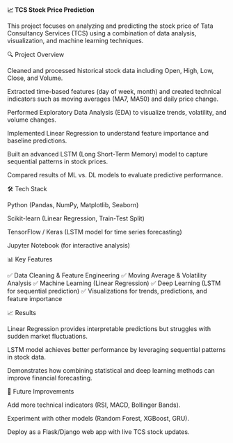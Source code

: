 **📈 TCS Stock Price Prediction**

This project focuses on analyzing and predicting the stock price of Tata Consultancy Services (TCS) using a combination of data analysis, visualization, and machine learning techniques.

🔍 Project Overview

Cleaned and processed historical stock data including Open, High, Low, Close, and Volume.

Extracted time-based features (day of week, month) and created technical indicators such as moving averages (MA7, MA50) and daily price change.

Performed Exploratory Data Analysis (EDA) to visualize trends, volatility, and volume changes.

Implemented Linear Regression to understand feature importance and baseline predictions.

Built an advanced LSTM (Long Short-Term Memory) model to capture sequential patterns in stock prices.

Compared results of ML vs. DL models to evaluate predictive performance.

🛠️ Tech Stack

Python (Pandas, NumPy, Matplotlib, Seaborn)

Scikit-learn (Linear Regression, Train-Test Split)

TensorFlow / Keras (LSTM model for time series forecasting)

Jupyter Notebook (for interactive analysis)

📊 Key Features

✅ Data Cleaning & Feature Engineering
✅ Moving Average & Volatility Analysis
✅ Machine Learning (Linear Regression)
✅ Deep Learning (LSTM for sequential prediction)
✅ Visualizations for trends, predictions, and feature importance

📈 Results

Linear Regression provides interpretable predictions but struggles with sudden market fluctuations.

LSTM model achieves better performance by leveraging sequential patterns in stock data.

Demonstrates how combining statistical and deep learning methods can improve financial forecasting.

🚀 Future Improvements

Add more technical indicators (RSI, MACD, Bollinger Bands).

Experiment with other models (Random Forest, XGBoost, GRU).

Deploy as a Flask/Django web app with live TCS stock updates.
